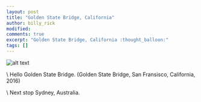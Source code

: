 ```yaml
---
layout: post
title: "Golden State Bridge, California"
author: billy_rick
modified:
comments: true
excerpt: "Golden State Bridge, California :thought_balloon:"
tags: []
---
```


![alt text](https://github.com/omarsar/omarsar.github.io/blob/master/images/conference.jpg?raw=true "Golden State Bridge, California")

\\
Hello Golden State Bridge. (Golden State Bridge, San Fransisco, California, 2016)

\\
Next stop Sydney, Australia.
